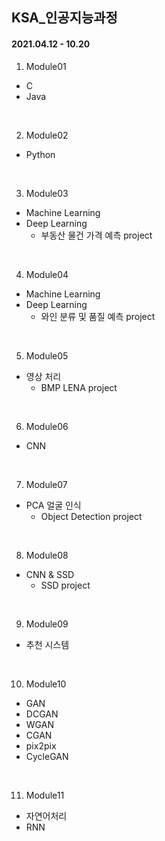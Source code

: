 ## KSA_인공지능과정

#### 2021.04.12 - 10.20 

1. Module01
- C
- Java
<br>

2. Module02
- Python
<br>

3. Module03
- Machine Learning
- Deep Learning
  + 부동산 물건 가격 예측 project
<br>

4. Module04
- Machine Learning
- Deep Learning
  + 와인 분류 및 품질 예측 project
<br>

5. Module05
- 영상 처리
  + BMP LENA project
<br>

6. Module06
- CNN
<br>

7. Module07
- PCA 얼굴 인식
  + Object Detection project
<br>

8. Module08
- CNN & SSD
  + SSD project
<br>

9. Module09
- 추천 시스템
<br>

10. Module10
- GAN
- DCGAN
- WGAN
- CGAN
- pix2pix
- CycleGAN
<br>

11. Module11
- 자연어처리
- RNN
<br>
